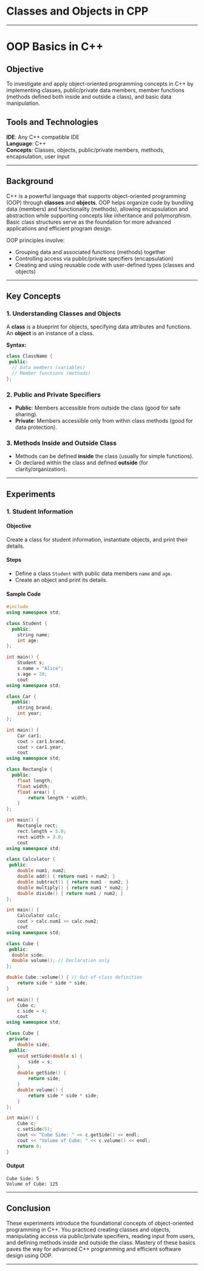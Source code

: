# Classes and Objects in CPP
***

# OOP Basics in C++

## Objective

To investigate and apply object-oriented programming concepts in C++ by implementing classes, public/private data members, member functions (methods defined both inside and outside a class), and basic data manipulation.

## Tools and Technologies

**IDE**: Any C++ compatible IDE  
**Language**: C++  
**Concepts**: Classes, objects, public/private members, methods, encapsulation, user input

***

## Background

C++ is a powerful language that supports object-oriented programming (OOP) through **classes** and **objects**. OOP helps organize code by bundling data (members) and functionality (methods), allowing encapsulation and abstraction while supporting concepts like inheritance and polymorphism. Basic class structures serve as the foundation for more advanced applications and efficient program design.

OOP principles involve:
- Grouping data and associated functions (methods) together
- Controlling access via public/private specifiers (encapsulation)
- Creating and using reusable code with user-defined types (classes and objects)

***

## Key Concepts

### 1. Understanding Classes and Objects

A **class** is a blueprint for objects, specifying data attributes and functions. An **object** is an instance of a class.

**Syntax:**
```cpp
class ClassName {
 public:
  // Data members (variables)
  // Member functions (methods)
};
```

### 2. Public and Private Specifiers

- **Public**: Members accessible from outside the class (good for safe sharing).
- **Private**: Members accessible only from within class methods (good for data protection).

### 3. Methods Inside and Outside Class

- Methods can be defined **inside** the class (usually for simple functions).
- Or declared within the class and defined **outside** (for clarity/organization).

***

## Experiments

### 1. Student Information

#### Objective

Create a class for student information, instantiate objects, and print their details.

#### Steps

- Define a class `Student` with public data members `name` and `age`.
- Create an object and print its details.

#### Sample Code

```cpp
#include 
using namespace std;

class Student {
  public:
    string name;
    int age;
};

int main() {
    Student s;
    s.name = "Alice";
    s.age = 20;
    cout 
using namespace std;

class Car {
  public:
    string brand;
    int year;
};

int main() {
    Car car1;
    cout > car1.brand;
    cout > car1.year;
    cout 
using namespace std;

class Rectangle {
  public:
    float length;
    float width;
    float area() {
        return length * width;
    }
};

int main() {
    Rectangle rect;
    rect.length = 5.0;
    rect.width = 3.0;
    cout 
using namespace std;

class Calculator {
 public:
    double num1, num2;
    double add() { return num1 + num2; }
    double subtract() { return num1 - num2; }
    double multiply() { return num1 * num2; }
    double divide() { return num1 / num2; }
};

int main() {
    Calculator calc;
    cout > calc.num1 >> calc.num2;
    cout 
using namespace std;

class Cube {
 public:
  double side;
  double volume(); // Declaration only
};

double Cube::volume() { // Out-of-class definition
    return side * side * side;
}

int main() {
    Cube c;
    c.side = 4;
    cout 
using namespace std;

class Cube {
 private:
    double side;
 public:
    void setSide(double s) {
        side = s;
    }
    double getSide() {
        return side;
    }
    double volume() {
        return side * side * side;
    }
};

int main() {
    Cube c;
    c.setSide(5);
    cout << "Cube Side: " << c.getSide() << endl;
    cout << "Volume of Cube: " << c.volume() << endl;
    return 0;
}
```

#### Output
```
Cube Side: 5
Volume of Cube: 125
```

***

## Conclusion

These experiments introduce the foundational concepts of object-oriented programming in C++. You practiced creating classes and objects, manipulating access via public/private specifiers, reading input from users, and defining methods inside and outside the class. Mastery of these basics paves the way for advanced C++ programming and efficient software design using OOP.

***

